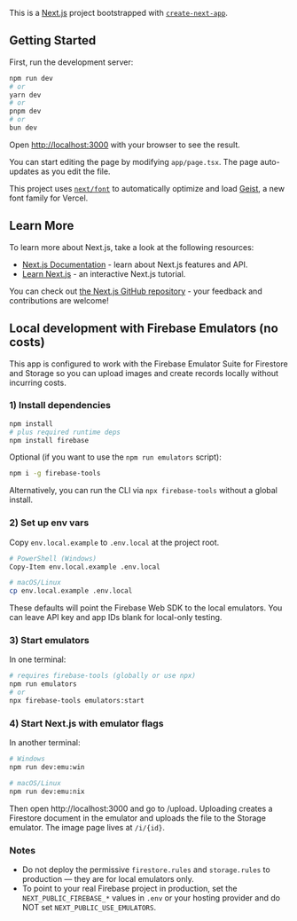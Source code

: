 This is a [Next.js](https://nextjs.org) project bootstrapped with [`create-next-app`](https://nextjs.org/docs/app/api-reference/cli/create-next-app).

## Getting Started

First, run the development server:

```bash
npm run dev
# or
yarn dev
# or
pnpm dev
# or
bun dev
```

Open [http://localhost:3000](http://localhost:3000) with your browser to see the result.

You can start editing the page by modifying `app/page.tsx`. The page auto-updates as you edit the file.

This project uses [`next/font`](https://nextjs.org/docs/app/building-your-application/optimizing/fonts) to automatically optimize and load [Geist](https://vercel.com/font), a new font family for Vercel.

## Learn More

To learn more about Next.js, take a look at the following resources:

- [Next.js Documentation](https://nextjs.org/docs) - learn about Next.js features and API.
- [Learn Next.js](https://nextjs.org/learn) - an interactive Next.js tutorial.

You can check out [the Next.js GitHub repository](https://github.com/vercel/next.js) - your feedback and contributions are welcome!

## Local development with Firebase Emulators (no costs)

This app is configured to work with the Firebase Emulator Suite for Firestore and Storage so you can upload images and create records locally without incurring costs.

### 1) Install dependencies

```bash
npm install
# plus required runtime deps
npm install firebase
```

Optional (if you want to use the `npm run emulators` script):

```bash
npm i -g firebase-tools
```

Alternatively, you can run the CLI via `npx firebase-tools` without a global install.

### 2) Set up env vars

Copy `env.local.example` to `.env.local` at the project root.

```bash
# PowerShell (Windows)
Copy-Item env.local.example .env.local

# macOS/Linux
cp env.local.example .env.local
```

These defaults will point the Firebase Web SDK to the local emulators. You can leave API key and app IDs blank for local-only testing.

### 3) Start emulators

In one terminal:

```bash
# requires firebase-tools (globally or use npx)
npm run emulators
# or
npx firebase-tools emulators:start
```

### 4) Start Next.js with emulator flags

In another terminal:

```bash
# Windows
npm run dev:emu:win

# macOS/Linux
npm run dev:emu:nix
```

Then open http://localhost:3000 and go to /upload. Uploading creates a Firestore document in the emulator and uploads the file to the Storage emulator. The image page lives at `/i/{id}`.

### Notes

- Do not deploy the permissive `firestore.rules` and `storage.rules` to production — they are for local emulators only.
- To point to your real Firebase project in production, set the `NEXT_PUBLIC_FIREBASE_*` values in `.env` or your hosting provider and do NOT set `NEXT_PUBLIC_USE_EMULATORS`.
